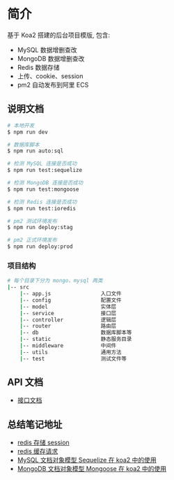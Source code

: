# 简介

基于 Koa2 搭建的后台项目模版, 包含:

- MySQL 数据增删查改
- MongoDB 数据增删查改
- Redis 数据存储
- 上传、cookie、session
- pm2 自动发布到阿里 ECS

## 说明文档

```sh
# 本地开发
$ npm run dev

# 数据库脚本
$ npm run auto:sql

# 检测 MySQL 连接是否成功
$ npm run test:sequelize

# 检测 MongoDB 连接是否成功
$ npm run test:mongoose

# 检测 Redis 连接是否成功
$ npm run test:ioredis

# pm2 测试环境发布
$ npm run deploy:stag

# pm2 正式环境发布
$ npm run deploy:prod
```

### 项目结构

```bash
# 每个目录下分为 mongo、mysql 两类
|-- src            
    |-- app.js                入口文件         
    |-- config                配置文件
    |-- model                 实体层  
    |-- service               接口层
    |-- controller            逻辑层
    |-- router                路由层
    |-- db                    数据库脚本等
    |-- static                静态服务目录
    |-- middleware            中间件
    |-- utils                 通用方法
    |-- test                  测试文件等
```

## API 文档

- [接口文档](./API.md)

## 总结笔记地址

- [redis 存储 session](https://www.answera.top/backend/redis/session/)
- [redis 缓存请求](https://www.answera.top/backend/redis/impl/)
- [MySQL 文档对象模型 Sequelize 在 koa2 中的使用](https://www.answera.top/backend/mysql/orm/)
- [MongoDB 文档对象模型 Mongoose 在 koa2 中的使用](https://www.answera.top/backend/mongo/orm/)
